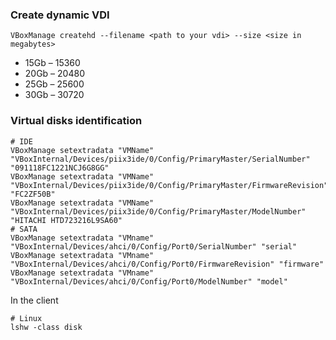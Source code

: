 ### Create dynamic VDI
```
VBoxManage createhd --filename <path to your vdi> --size <size in megabytes>
```
* 15Gb – 15360
* 20Gb – 20480
* 25Gb – 25600
* 30Gb – 30720

### Virtual disks identification
```shell
# IDE
VBoxManage setextradata "VMName" "VBoxInternal/Devices/piix3ide/0/Config/PrimaryMaster/SerialNumber" "091118FC1221NCJ6G8GG"
VBoxManage setextradata "VMName" "VBoxInternal/Devices/piix3ide/0/Config/PrimaryMaster/FirmwareRevision" "FC2ZF50B"
VBoxManage setextradata "VMName" "VBoxInternal/Devices/piix3ide/0/Config/PrimaryMaster/ModelNumber" "HITACHI HTD723216L9SA60"
# SATA
VBoxManage setextradata "VMname" "VBoxInternal/Devices/ahci/0/Config/Port0/SerialNumber" "serial"
VBoxManage setextradata "VMname" "VBoxInternal/Devices/ahci/0/Config/Port0/FirmwareRevision" "firmware"
VBoxManage setextradata "VMname" "VBoxInternal/Devices/ahci/0/Config/Port0/ModelNumber" "model"
```
In the client
```shell
# Linux
lshw -class disk
```

